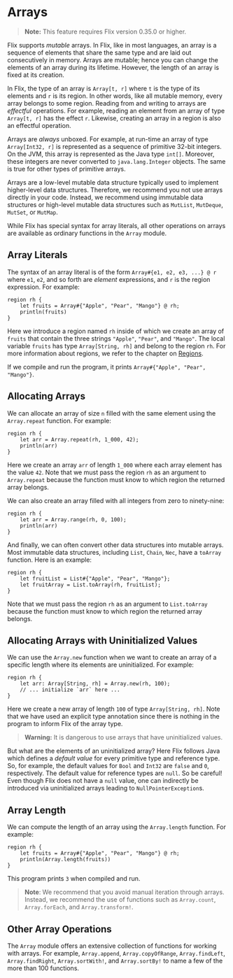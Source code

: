 # Arrays

> **Note:** This feature requires Flix version 0.35.0 or higher.

Flix supports _mutable_ arrays. In Flix, like in most languages, an array is a
sequence of elements that share the same type and are laid out consecutively in
memory. Arrays are mutable; hence you can change the elements of an array during
its lifetime. However, the length of an array is fixed at its creation. 

In Flix, the type of an array is `Array[t, r]` where `t` is the type of its
elements and `r` is its region. In other words, like all mutable memory, every
array belongs to some region. Reading from and writing to arrays are _effectful_
operations. For example, reading an element from an array of type `Array[t, r]`
has the effect `r`. Likewise, creating an array in a region is also an effectful
operation. 

Arrays are _always_ unboxed. For example, at run-time an array of type
`Array[Int32, r]` is represented as a sequence of primitive 32-bit integers. On
the JVM, this array is represented as the Java type `int[]`. Moreover, these
integers are never converted to `java.lang.Integer` objects. The same is true
for other types of primitive arrays. 

Arrays are a low-level mutable data structure typically used to implement
higher-level data structures. Therefore, we recommend you not use arrays
directly in your code. Instead, we recommend using immutable data structures or
high-level mutable data structures such as `MutList`, `MutDeque`, `MutSet`, or
`MutMap`. 

While Flix has special syntax for array literals, all other operations on arrays
are available as ordinary functions in the `Array` module. 

## Array Literals

The syntax of an array literal is of the form `Array#{e1, e2, e3, ...} @ r`
where `e1`, `e2`, and so forth are _element_ expressions, and `r` is the region
expression. For example:

```flix
region rh {
    let fruits = Array#{"Apple", "Pear", "Mango"} @ rh;
    println(fruits)
}
```

Here we introduce a region named `rh` inside of which we create an array of
`fruits` that contain the three strings `"Apple"`, `"Pear"`, and `"Mango"`. The
local variable `fruits` has type `Array[String, rh]` and belong to the region
`rh`. For more information about regions, we refer to the chapter on
[Regions](regions.md).

If we compile and run the program, it prints `Array#{"Apple", "Pear", "Mango"}`.

## Allocating Arrays

We can allocate an array of size `n` filled with the same element using the
`Array.repeat` function. For example: 

```flix
region rh {
    let arr = Array.repeat(rh, 1_000, 42);
    println(arr)
}
```

Here we create an array `arr` of length `1_000` where each array element has the
value `42`. Note that we must pass the region `rh` as an argument to
`Array.repeat` because the function must know to which region the returned array
belongs.

We can also create an array filled with all integers from zero to ninety-nine:

```flix
region rh {
    let arr = Array.range(rh, 0, 100);
    println(arr)
}
```

And finally, we can often convert other data structures into mutable arrays.
Most immutable data structures, including `List`, `Chain`, `Nec`, have a
`toArray` function. Here is an example:

```flix
region rh {
    let fruitList = List#{"Apple", "Pear", "Mango"};
    let fruitArray = List.toArray(rh, fruitList);
}
```

Note that we must pass the region `rh` as an argument to `List.toArray` because
the function must know to which region the returned array belongs.

## Allocating Arrays with Uninitialized Values

We can use the `Array.new` function when we want to create an array of a
specific length where its elements are uninitialized. For example:

```flix
region rh {
    let arr: Array[String, rh] = Array.new(rh, 100);
    // ... initialize `arr` here ...
}
```

Here we create a new array of length `100` of type `Array[String, rh]`. Note
that we have used an explicit type annotation since there is nothing in the
program to inform Flix of the array type. 

> **Warning:** It is dangerous to use arrays that have uninitialized values. 

But what are the elements of an uninitialized array? Here Flix follows Java which
defines a _default value_ for every primitive type and reference type. So, for
example, the default values for `Bool` and `Int32` are `false` and `0`,
respectively. The default value for reference types are `null`. So be careful!
Even though Flix does not have a `null` value, one can indirectly be introduced
via uninitialized arrays leading to `NullPointerException`s. 

<!---

## Reading and Writing from Arrays

Arrays can be accessed and updated using standard
syntax.
For example:

```flix
let a = [0; 10];
a[0] = 21;
a[1] = 42;
a[0] + a[1]
```

evaluates to `63`, as expected.

## Array Slicing

Arrays can be sliced.
Slicing an array (shallowly) copies a subrange of the
array.
For example:

```flix
let a = [1, 2, 3, 4, 5];
a[2..4]
```

evaluates to the array `[3, 4]`.

The start or end index may be omitted.
For example:

```flix
let a = [1, 2, 3, 4, 5];
let a1 = a[2..]; // evaluates to [3, 4, 5]
let a2 = a[..4]  // evaluates to [1, 2, 3, 4]
```

If both the start and end index are omitted the
entire array is copied.
For example:

```flix
let a = [1, 2, 3, 4, 5];
a[..]
```

evaluates to the (copied) array `[1, 2, 3, 4, 5]`.

> **Design Note**
>
> Slicing an array using the same start and end index
> returns the empty array.
> For example, `[0, 1, 2, 3][2..2]` evaluates to `[]`.

> **Warning**
>
> Slicing with negative indices is undefined and
> results in runtime errors.


-->

## Array Length

We can compute the length of an array using the `Array.length` function. For
example: 

```flix
region rh {
    let fruits = Array#{"Apple", "Pear", "Mango"} @ rh;
    println(Array.length(fruits))
}
```

This program prints `3` when compiled and run. 

> **Note**: We recommend that you avoid manual iteration through arrays.
> Instead, we recommend the use of functions such as `Array.count`,
> `Array.forEach`, and `Array.transform!`.

## Other Array Operations

The `Array` module offers an extensive collection of functions for working with
arrays. For example, `Array.append`, `Array.copyOfRange`, `Array.findLeft`,
`Array.findRight`, `Array.sortWith!`, and `Array.sortBy!` to name a few of the
more than 100 functions. 
